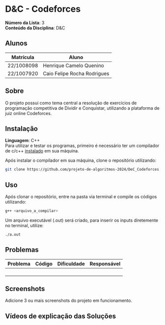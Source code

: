 # D&C - Codeforces

**Número da Lista**: 3<br>
**Conteúdo da Disciplina**: D&C

## Alunos
|Matrícula | Aluno |
| -- | -- |
| 22/1008098  |  Henrique Camelo Quenino |
| 22/1007920  |  Caio Felipe Rocha Rodrigues |

## Sobre 
O projeto possui como tema central a resolução de exercícios de programação competitiva de Dividir e Conquistar, utilizando a plataforma de juiz online Codeforces. 

## Instalação 

**Linguagem**: C++<br>
Para utilizar e testar os programas, primeiro é necessário ter um compilador de c/c++ [instalado](https://www.geeksforgeeks.org/installing-mingw-tools-for-c-c-and-changing-environment-variable/) em sua máquina.

Após instalar o compilador em sua máquina, clone o repositório utilizando:

``` bash
git clone https://github.com/projeto-de-algoritmos-2024/DeC_Codeforces.git
```

## Uso 

Após clonar o repositório, entre na pasta via terminal e compile os códigos utilizando:

``` bash
g++ <arquivo_a_compilar>
```

Um arquivo executável (.out) será criado, para inserir os inputs diretemente no terminal, utilize:

```bash
./a.out
```

## Problemas 
| Problema | Código | Dificuldade | Responsável |
| -- | -- | -- | -- |
|  |  |  |  |
|  |  |  |  |
|  |  |  |  | 
|  |  |  |  |

## Screenshots
Adicione 3 ou mais screenshots do projeto em funcionamento.

## Vídeos de explicação das Soluções





